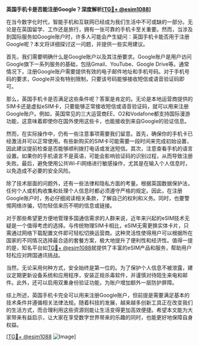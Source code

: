 **英国手机卡是否能注册Google？深度解析[[TG💪+ @esim1088](https://t.me/s/esim1088)]**

在当今数字化时代，智能手机和互联网已经成为我们生活中不可或缺的一部分。无论是在英国留学、工作还是旅行，拥有一张可靠的手机卡至关重要。然而，当涉及到国际服务如Google账户时，许多人可能会产生疑问：英国手机卡能否用于注册Google呢？本文将详细探讨这一问题，并提供一些实用建议。

首先，我们需要明确什么是Google账户以及其注册要求。Google账户是用户访问Google旗下一系列服务的基础，包括Gmail、YouTube、Google Drive等。通常情况下，注册Google账户需要提供有效的电子邮件地址和手机号码。对于手机号码的要求，Google并没有特别限制，只要该号码能够接收短信或语音验证码即可。

那么，英国手机卡是否满足这些条件呢？答案是肯定的。无论是本地运营商提供的SIM卡还是虚拟eSIM卡，只要能够正常接收短信或语音验证码，就可以用来注册Google账户。例如，英国常见的三大运营商EE、O2和Vodafone都支持国际漫游功能，这意味着即使你在国外使用这些卡，也能接收到来自Google的验证信息。

然而，在实际操作中，仍有一些注意事项需要我们留意。首先，确保你的手机卡已经激活并可以正常使用。有些新购买的SIM卡可能需要一段时间来完成初始设置，因此建议提前检查是否能够顺利拨打电话或发送短信。其次，注意查看手机的语言设置。如果你的手机语言不是英语，可能会影响验证码的识别过程，从而导致注册失败。最后，避免使用公共Wi-Fi网络进行敏感操作，尤其是在输入个人信息时，以免造成不必要的安全风险。

除了技术层面的问题外，还有一些法律和隐私方面的考量。根据英国数据保护法，任何个人或机构收集和处理个人信息时都必须遵守严格的规定。因此，在注册Google账户时，务必仔细阅读相关条款，了解自己的权利和义务。同时，也要警惕网络诈骗，切勿轻信来历不明的信息或链接。

对于那些希望更方便地管理多国通信需求的人群来说，近年来兴起的eSIM技术无疑是一个值得考虑的选择。与传统物理SIM卡相比，eSIM无需更换实体卡片，只需通过网络下载配置文件即可轻松切换运营商。这种灵活性使得用户可以根据所在国家的不同情况选择最合适的套餐方案，极大地提升了便利性和经济性。值得一提的是，知名平台如[TG💪+ @esim1088](https://t.me/s/esim1088)就提供了丰富的eSIM产品和服务，帮助用户轻松应对跨国通讯挑战。

当然，无论采用何种方式，安全始终是第一位的。为了保护个人信息不被泄露，建议定期更新设备系统和应用程序，安装正规杀毒软件，并谨慎对待陌生来电和邮件。此外，还可以启用双重身份验证功能，为账户增加额外一层防护屏障。

综上所述，英国手机卡完全可以用来注册Google账户，但前提是需要满足基本的技术条件并遵循相关法律法规。随着科技的发展，越来越多创新工具正在改变我们的生活方式，而合理利用这些资源则能让生活变得更加高效便捷。希望本文能为大家带来有益启示，让大家在享受数字世界带来的乐趣的同时，也能更好地保障自身权益。

[[TG💪+ @esim1088](https://t.me/s/esim1088) ![Image](https://i.postimg.cc/4NQfJmqS/Snipaste-2025-05-13-00-14-12.png)]
